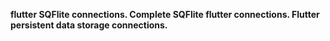 __****flutter SQFlite connections.
Complete SQFlite flutter connections.
Flutter persistent data storage connections.****__
